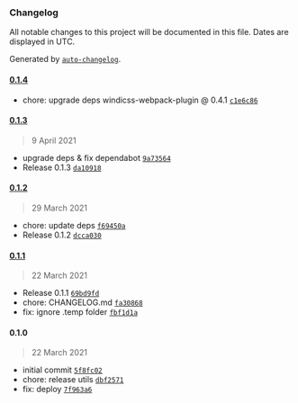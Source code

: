 ### Changelog

All notable changes to this project will be documented in this file. Dates are displayed in UTC.

Generated by [`auto-changelog`](https://github.com/CookPete/auto-changelog).

#### [0.1.4](https://github.com/windicss/gridsome-plugin-windicss/compare/0.1.3...0.1.4)

- chore: upgrade deps windicss-webpack-plugin @ 0.4.1 [`c1e6c86`](https://github.com/windicss/gridsome-plugin-windicss/commit/c1e6c86d8d82ab21bee597a998d52a025b26ac8c)

#### [0.1.3](https://github.com/windicss/gridsome-plugin-windicss/compare/0.1.2...0.1.3)

> 9 April 2021

- upgrade deps & fix dependabot [`9a73564`](https://github.com/windicss/gridsome-plugin-windicss/commit/9a735642fa58b4931d456be024ae26a23280a33a)
- Release 0.1.3 [`da10918`](https://github.com/windicss/gridsome-plugin-windicss/commit/da10918f3c7c217687bc917df5810772be7a69e4)

#### [0.1.2](https://github.com/windicss/gridsome-plugin-windicss/compare/0.1.1...0.1.2)

> 29 March 2021

- chore: update deps [`f69450a`](https://github.com/windicss/gridsome-plugin-windicss/commit/f69450a764da25a193cf6f0e5df4c277829dc9cc)
- Release 0.1.2 [`dcca030`](https://github.com/windicss/gridsome-plugin-windicss/commit/dcca0306c80d5a4c66cf630559c2a0c650242c1c)

#### [0.1.1](https://github.com/windicss/gridsome-plugin-windicss/compare/0.1.0...0.1.1)

> 22 March 2021

- Release 0.1.1 [`69bd9fd`](https://github.com/windicss/gridsome-plugin-windicss/commit/69bd9fd20837b39913d24dcd3755705239d29105)
- chore: CHANGELOG.md [`fa30868`](https://github.com/windicss/gridsome-plugin-windicss/commit/fa3086823b8c6537e3985bca058751063cda185d)
- fix: ignore .temp folder [`fbf1d1a`](https://github.com/windicss/gridsome-plugin-windicss/commit/fbf1d1a0887a3b3fec94b3a12c9e995e4da4a3c8)

#### 0.1.0

> 22 March 2021

- initial commit [`5f8fc02`](https://github.com/windicss/gridsome-plugin-windicss/commit/5f8fc02ce672607ed52387a5e3141f9c638dac7c)
- chore: release utils [`dbf2571`](https://github.com/windicss/gridsome-plugin-windicss/commit/dbf25717431ad2298958d2de99671dc97db9f6a0)
- fix: deploy [`7f963a6`](https://github.com/windicss/gridsome-plugin-windicss/commit/7f963a6a53f1d81cb731de31ec31268f85c424dc)
